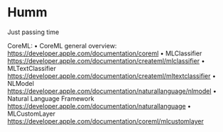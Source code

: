 # Humm
Just passing time

CoreML:
• CoreML general overview: https://developer.apple.com/documentation/coreml
• MLClassifier https://developer.apple.com/documentation/createml/mlclassifier
• MLTextClassifier https://developer.apple.com/documentation/createml/mltextclassifier
• NLModel https://developer.apple.com/documentation/naturallanguage/nlmodel
• Natural Language Framework https://developer.apple.com/documentation/naturallanguage • MLCustomLayer https://developer.apple.com/documentation/coreml/mlcustomlayer


